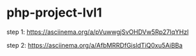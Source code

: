 # php-project-lvl1

step 1: https://asciinema.org/a/pVuwwgjSvOHDVw5Rp27lqYHzl

step 2: https://asciinema.org/a/AfbMRRDfGisldTiQ0xu5AiBBa
